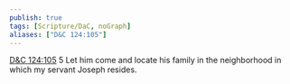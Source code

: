 ```yaml
---
publish: true
tags: [Scripture/DaC, noGraph]
aliases: ["D&C 124:105"]
---
```

[D&C 124:105](https://churchofjesuschrist.org/study/scriptures/dc-testament/dc/124?lang=eng&id=p105#p105) 5 Let him come and locate his family in the neighborhood in which my servant Joseph resides.
